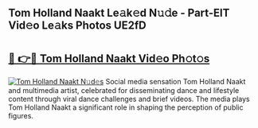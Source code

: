 ## Tom Holland Naakt Le𝚊k𝚎d N𝚞𝚍e - Part-ElT Vid𝚎o Le𝚊ks Photos UE2fD

# <h2><a href="http://fb9r7u.evod.top/?m=Tom+Holland+Naakt">🔗 👉🔴 Tom Holland Naakt Vid𝚎o Ph𝚘t𝚘s</a></h2>

[![Tom Holland Naakt N𝚞d𝚎s](https://i.imgur.com/8V9OHl7.gif)](http://fb9r7u.evod.top/?m=Tom+Holland+Naakt)
Social media sensation Tom Holland Naakt and multimedia artist, celebrated for disseminating dance and lifestyle content through viral dance challenges and brief videos. The media plays Tom Holland Naakt a significant role in shaping the perception of public figures. 

